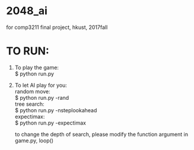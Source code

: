 # 2048_ai
for comp3211 final project, hkust, 2017fall  

# TO RUN:   
1.  To play the game:  
        $ python run.py
    
2.  To let AI play for you:  
     random move:  
         $ python run.py -rand  
     tree search:  
         $ python run.py -nsteplookahead  
     expectimax:  
         $ python run.py -expectimax  
         
         
     to change the depth of search, please modify the function argument in game.py, loop()  
     
